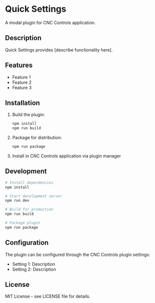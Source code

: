 # Quick Settings

A modal plugin for CNC Controls application.

## Description

Quick Settings provides [describe functionality here].

## Features

- Feature 1
- Feature 2
- Feature 3

## Installation

1. Build the plugin:
   ```bash
   npm install
   npm run build
   ```

2. Package for distribution:
   ```bash
   npm run package
   ```

3. Install in CNC Controls application via plugin manager

## Development

```bash
# Install dependencies
npm install

# Start development server
npm run dev

# Build for production
npm run build

# Package plugin
npm run package
```

## Configuration

The plugin can be configured through the CNC Controls plugin settings:

- Setting 1: Description
- Setting 2: Description

## License

MIT License - see LICENSE file for details.
